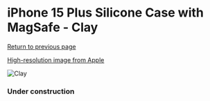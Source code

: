 # iPhone 15 Plus Silicone Case with MagSafe - Clay

[Return to previous page](/iphone_15)

[High-resolution image from Apple](https://store.storeimages.cdn-apple.com/8756/as-images.apple.com/is/MT133?wid=4500&hei=4500&fmt=png)

<div style="width: 384px"><img src="/everyphone/MT133.png" alt="Clay"></div>

### Under construction
